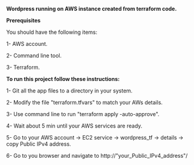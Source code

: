 **Wordpress running on AWS instance created from terraform code.**


**Prerequisites**


You should have the following items:



1- AWS account.


2- Command line tool.


3- Terraform.


**To run this project follow these instructions:**


1- Git all the app files to a directory in your system.


2- Modify the file "terraform.tfvars" to match your AWs details.


3- Use command line to run "terraform apply -auto-approve".


4- Wait about 5 min until your AWS services are ready.


5- Go to your AWS account -> EC2 service -> wordpress_tf -> details -> copy Public IPv4 address.


6- Go to you browser and navigate to http://"your_Public_IPv4_address"/ 









  
